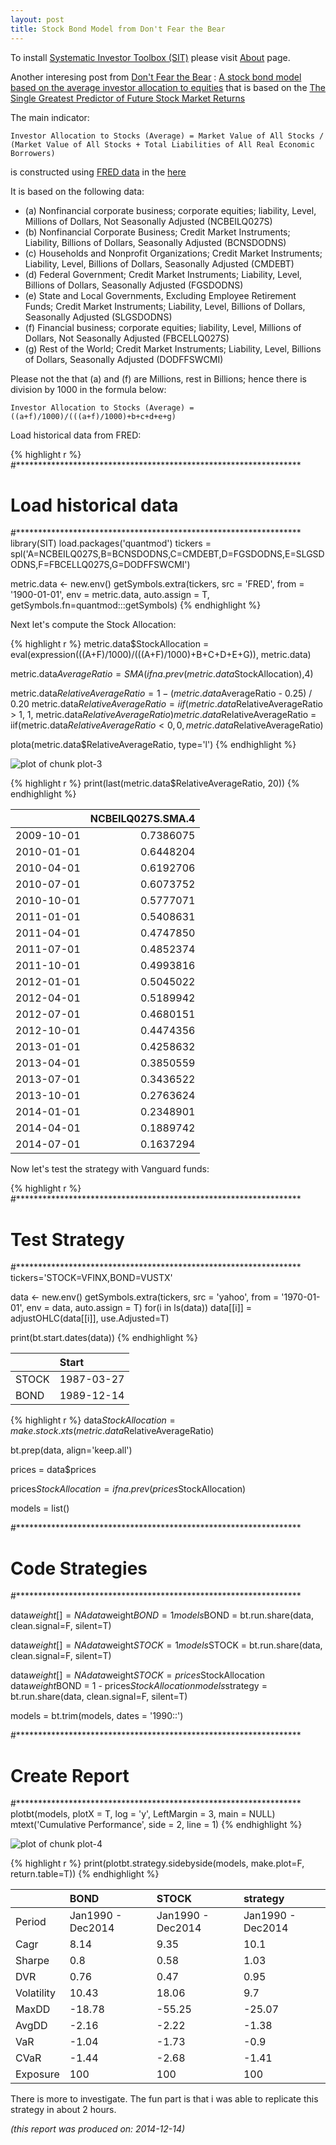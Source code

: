 ```yaml
---
layout: post
title: Stock Bond Model from Don't Fear the Bear
---
```



To install [Systematic Investor Toolbox (SIT)](https://github.com/systematicinvestor/SIT) please visit [About](/about) page.





Another interesing post from [Don't Fear the Bear](http://dontfearthebear.com/) :
[A stock bond model based on the average investor allocation to equities](http://dontfearthebear.com/2014/12/12/a-stock-bond-model-based-on-the-average-investor-allocation-to-equities/)
that is based on the
[The Single Greatest Predictor of Future Stock Market Returns](http://www.philosophicaleconomics.com/2013/12/the-single-greatest-predictor-of-future-stock-market-returns/)

The main indicator:

`Investor Allocation to Stocks (Average) = Market Value of All Stocks / (Market Value of All Stocks + Total Liabilities of All Real Economic Borrowers)`

is constructed using [FRED data](http://research.stlouisfed.org/fred2/) in the
[here](http://research.stlouisfed.org/fred2/graph/?g=qis)

It is based on the following data:
                                                                    
* (a) Nonfinancial corporate business; corporate equities; liability, Level, Millions of Dollars, Not Seasonally Adjusted (NCBEILQ027S)
* (b) Nonfinancial Corporate Business; Credit Market Instruments; Liability, Billions of Dollars, Seasonally Adjusted (BCNSDODNS)
* (c) Households and Nonprofit Organizations; Credit Market Instruments; Liability, Level, Billions of Dollars, Seasonally Adjusted (CMDEBT)
* (d) Federal Government; Credit Market Instruments; Liability, Level, Billions of Dollars, Seasonally Adjusted (FGSDODNS)
* (e) State and Local Governments, Excluding Employee Retirement Funds; Credit Market Instruments; Liability, Level, Billions of Dollars, Seasonally Adjusted (SLGSDODNS)
* (f) Financial business; corporate equities; liability, Level, Millions of Dollars, Not Seasonally Adjusted (FBCELLQ027S)
* (g) Rest of the World; Credit Market Instruments; Liability, Level, Billions of Dollars, Seasonally Adjusted (DODFFSWCMI)

Please not the that (a) and (f) are Millions, rest in Billions; hence there is division by 1000 in the formula below:

`Investor Allocation to Stocks (Average) = ((a+f)/1000)/(((a+f)/1000)+b+c+d+e+g)`


Load historical data from FRED:


{% highlight r %}
#*****************************************************************
# Load historical data
#*****************************************************************
library(SIT)
load.packages('quantmod')
tickers = spl('A=NCBEILQ027S,B=BCNSDODNS,C=CMDEBT,D=FGSDODNS,E=SLGSDODNS,F=FBCELLQ027S,G=DODFFSWCMI')

metric.data <- new.env()
getSymbols.extra(tickers, src = 'FRED', from = '1900-01-01', env = metric.data, auto.assign = T, getSymbols.fn=quantmod:::getSymbols)
{% endhighlight %}

Next let's compute the Stock Allocation:


{% highlight r %}
metric.data$StockAllocation = eval(expression(((A+F)/1000)/(((A+F)/1000)+B+C+D+E+G)), metric.data)

metric.data$AverageRatio  = SMA(ifna.prev(metric.data$StockAllocation),4)

metric.data$RelativeAverageRatio = 1 - (metric.data$AverageRatio - 0.25) / 0.20
  metric.data$RelativeAverageRatio = iif(metric.data$RelativeAverageRatio > 1, 1, metric.data$RelativeAverageRatio)
  metric.data$RelativeAverageRatio = iif(metric.data$RelativeAverageRatio < 0, 0, metric.data$RelativeAverageRatio)

plota(metric.data$RelativeAverageRatio, type='l')
{% endhighlight %}

![plot of chunk plot-3](/public/images/2014-12-13-Stock-Bond-Model/plot-3-1.png) 

{% highlight r %}
print(last(metric.data$RelativeAverageRatio, 20))
{% endhighlight %}



|           | NCBEILQ027S.SMA.4|
|:----------|-----------------:|
|2009-10-01 |         0.7386075|
|2010-01-01 |         0.6448204|
|2010-04-01 |         0.6192706|
|2010-07-01 |         0.6073752|
|2010-10-01 |         0.5777071|
|2011-01-01 |         0.5408631|
|2011-04-01 |         0.4747850|
|2011-07-01 |         0.4852374|
|2011-10-01 |         0.4993816|
|2012-01-01 |         0.5045022|
|2012-04-01 |         0.5189942|
|2012-07-01 |         0.4680151|
|2012-10-01 |         0.4474356|
|2013-01-01 |         0.4258632|
|2013-04-01 |         0.3850559|
|2013-07-01 |         0.3436522|
|2013-10-01 |         0.2763624|
|2014-01-01 |         0.2348901|
|2014-04-01 |         0.1889742|
|2014-07-01 |         0.1637294|
    

Now let's test the strategy with Vanguard funds:


{% highlight r %}
#*****************************************************************
# Test Strategy
#*****************************************************************
tickers='STOCK=VFINX,BOND=VUSTX'

data <- new.env()
getSymbols.extra(tickers, src = 'yahoo', from = '1970-01-01', env = data, auto.assign = T)
for(i in ls(data)) data[[i]] = adjustOHLC(data[[i]], use.Adjusted=T)

print(bt.start.dates(data))
{% endhighlight %}



|      |Start      |
|:-----|:----------|
|STOCK |1987-03-27 |
|BOND  |1989-12-14 |
    




{% highlight r %}
data$StockAllocation = make.stock.xts(metric.data$RelativeAverageRatio)

bt.prep(data, align='keep.all')

prices = data$prices

prices$StockAllocation = ifna.prev(prices$StockAllocation)

models = list()


#*****************************************************************
# Code Strategies
#*****************************************************************

data$weight[] = NA
	data$weight$BOND = 1
models$BOND = bt.run.share(data, clean.signal=F, silent=T)

data$weight[] = NA
	data$weight$STOCK = 1
models$STOCK = bt.run.share(data, clean.signal=F, silent=T)

data$weight[] = NA
	data$weight$STOCK = prices$StockAllocation
  data$weight$BOND  = 1 - prices$StockAllocation
models$strategy = bt.run.share(data, clean.signal=F, silent=T)


models = bt.trim(models, dates = '1990::')

                    
#*****************************************************************
# Create Report
#*****************************************************************
plotbt(models, plotX = T, log = 'y', LeftMargin = 3, main = NULL)
mtext('Cumulative Performance', side = 2, line = 1)
{% endhighlight %}

![plot of chunk plot-4](/public/images/2014-12-13-Stock-Bond-Model/plot-4-1.png) 

{% highlight r %}
print(plotbt.strategy.sidebyside(models, make.plot=F, return.table=T))
{% endhighlight %}



|           |BOND              |STOCK             |strategy          |
|:----------|:-----------------|:-----------------|:-----------------|
|Period     |Jan1990 - Dec2014 |Jan1990 - Dec2014 |Jan1990 - Dec2014 |
|Cagr       |8.14              |9.35              |10.1              |
|Sharpe     |0.8               |0.58              |1.03              |
|DVR        |0.76              |0.47              |0.95              |
|Volatility |10.43             |18.06             |9.7               |
|MaxDD      |-18.78            |-55.25            |-25.07            |
|AvgDD      |-2.16             |-2.22             |-1.38             |
|VaR        |-1.04             |-1.73             |-0.9              |
|CVaR       |-1.44             |-2.68             |-1.41             |
|Exposure   |100               |100               |100               |
    


There is more to investigate. The fun part is that i was able to replicate this strategy in about
2 hours.



*(this report was produced on: 2014-12-14)*

